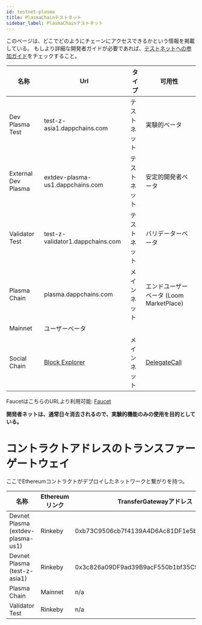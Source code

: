 ```yaml
---
id: testnet-plasma
title: PlasmaChainテストネット
sidebar_label: PlasmaChainテストネット
---
```

このページは、どこでどのようにチェーンにアクセスできるかという情報を掲載している。 もしより詳細な開発者ガイドが必要であれば、[テストネットへの参加ガイド](join-testnet.html)をチェックすること。

| 名称                  | Url                                                   | タイプ    | 可用性                                      |
| ------------------- | ----------------------------------------------------- | ------ | ---------------------------------------- |
| Dev Plasma Test     | test-z-asia1.dappchains.com                           | テストネット | 実験的ベータ                                   |
| External Dev Plasma | extdev-plasma-us1.dappchains.com                      | テストネット | 安定的開発者ベータ                                |
| Validator Test      | test-z-validator1.dappchains.com                      | テストネット | バリデーターベータ                                |
| Plasma Chain        | plasma.dappchains.com                                 | メインネット | エンドユーザーベータ (Loom MarketPlace)            |
| Mainnet             | ユーザーベータ                                               |        |                                          |
| Social Chain        | [Block Explorer](https://blockchain.delegatecall.com) | メインネット | [DelegateCall](https://delegatecall.com) |

FaucetはこちらのURLより利用可能: [Faucet](http://faucet.dappchains.com)

**開発者ネットは、通常日々消去されるので、実験的機能のみの使用を目的としている。**

# コントラクトアドレスのトランスファーゲートウェイ

ここでEthereumコントラクトがデプロイしたネットワークと繋がりを持つ。

| 名称                                | Ethereumリンク | TransferGatewayアドレス                        |
| --------------------------------- | ----------- | ------------------------------------------ |
| Devnet Plasma (extdev-plasma-us1) | Rinkeby     | 0xb73C9506cb7f4139A4D6Ac81DF1e5b6756Fab7A2 |
| Devnet Plasma (test-z-asia1)      | Rinkeby     | 0x3c826a09DF9ad39B9acF550b1bf35C9b6AfCd943 |
| Plasma Chain                      | Mainnet     | n/a                                        |
| Validator Test                    | Rinkeby     | n/a                                        |